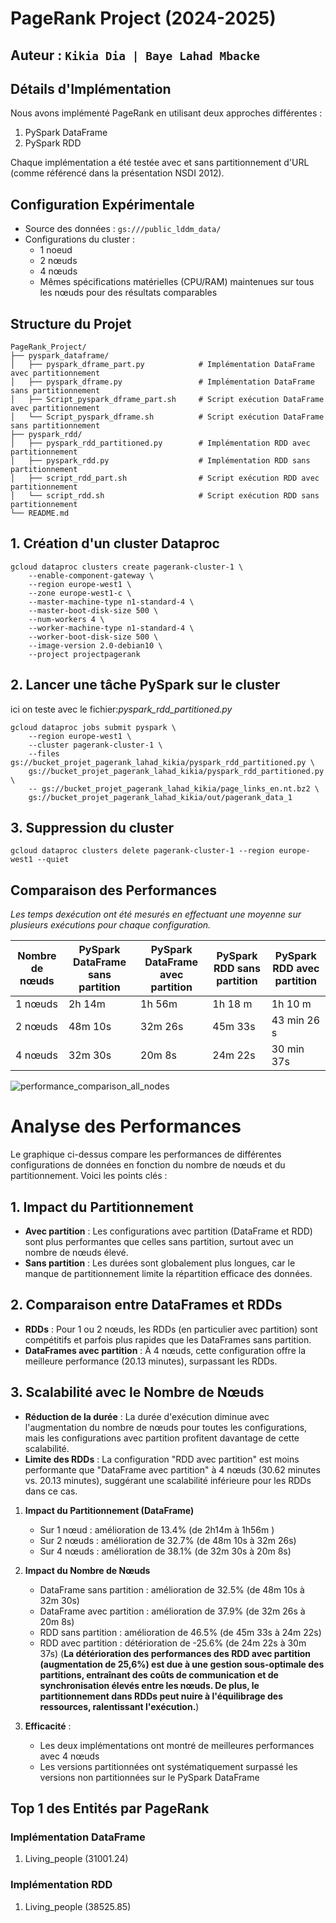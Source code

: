 # PageRank Project  (2024-2025)
## Auteur :  `Kikia Dia | Baye Lahad Mbacke`

## Détails d'Implémentation
Nous avons implémenté PageRank en utilisant deux approches différentes :
1. PySpark DataFrame
2. PySpark RDD

Chaque implémentation a été testée avec et sans partitionnement d'URL (comme référencé dans la présentation NSDI 2012).

## Configuration Expérimentale
- Source des données : `gs:///public_lddm_data/`
- Configurations du cluster :
  - 1 noeud 
  - 2 nœuds
  - 4 nœuds
  - Mêmes spécifications matérielles (CPU/RAM) maintenues sur tous les nœuds pour des résultats comparables
## Structure du Projet
```plaintext
PageRank_Project/
├── pyspark_dataframe/
│   ├── pyspark_dframe_part.py            # Implémentation DataFrame avec partitionnement
│   ├── pyspark_dframe.py                 # Implémentation DataFrame sans partitionnement
│   ├── Script_pyspark_dframe_part.sh     # Script exécution DataFrame avec partitionnement
│   └── Script_pyspark_dframe.sh          # Script exécution DataFrame sans partitionnement
├── pyspark_rdd/
│   ├── pyspark_rdd_partitioned.py        # Implémentation RDD avec partitionnement
│   ├── pyspark_rdd.py                    # Implémentation RDD sans partitionnement
│   ├── script_rdd_part.sh                # Script exécution RDD avec partitionnement
│   └── script_rdd.sh                     # Script exécution RDD sans partitionnement
└── README.md
```
## 1. Création d'un cluster Dataproc
```
gcloud dataproc clusters create pagerank-cluster-1 \
    --enable-component-gateway \
    --region europe-west1 \
    --zone europe-west1-c \
    --master-machine-type n1-standard-4 \
    --master-boot-disk-size 500 \
    --num-workers 4 \
    --worker-machine-type n1-standard-4 \
    --worker-boot-disk-size 500 \
    --image-version 2.0-debian10 \
    --project projectpagerank
```
## 2. Lancer une tâche PySpark sur le cluster
ici on teste avec le fichier:*pyspark_rdd_partitioned.py*

```
gcloud dataproc jobs submit pyspark \
    --region europe-west1 \
    --cluster pagerank-cluster-1 \
    --files gs://bucket_projet_pagerank_lahad_kikia/pyspark_rdd_partitioned.py \
    gs://bucket_projet_pagerank_lahad_kikia/pyspark_rdd_partitioned.py \
    -- gs://bucket_projet_pagerank_lahad_kikia/page_links_en.nt.bz2 \
    gs://bucket_projet_pagerank_lahad_kikia/out/pagerank_data_1
```
## 3. Suppression du cluster
```
gcloud dataproc clusters delete pagerank-cluster-1 --region europe-west1 --quiet
```
## Comparaison des Performances

*Les temps dexécution ont été mesurés en effectuant une moyenne sur plusieurs exécutions pour chaque configuration.*

| Nombre de nœuds | PySpark DataFrame sans partition | PySpark DataFrame avec partition | PySpark RDD sans partition | PySpark RDD avec partition |
|-----------------|----------------------------------|----------------------------------|---------------------------|---------------------------|
| 1 nœuds         | 2h 14m                           | 1h 56m                         |1h 18 m                 | 1h 10 m                      |
| 2 nœuds         | 48m 10s                         | 32m 26s                         | 45m 33s                   | 43 min 26 s                        |
| 4 nœuds         | 32m 30s                         | 20m 8s                          | 24m 22s                   | 30 min 37s                        |

![performance_comparison_all_nodes](https://github.com/user-attachments/assets/f7706f76-5723-4fcd-9ebb-52576423937f)

# Analyse des Performances

Le graphique ci-dessus compare les performances de différentes configurations de données en fonction du nombre de nœuds et du partitionnement. Voici les points clés :

## 1. Impact du Partitionnement

- **Avec partition** : Les configurations avec partition (DataFrame et RDD) sont plus performantes que celles sans partition, surtout avec un nombre de nœuds élevé.
- **Sans partition** : Les durées sont globalement plus longues, car le manque de partitionnement limite la répartition efficace des données.

## 2. Comparaison entre DataFrames et RDDs

- **RDDs** : Pour 1 ou 2 nœuds, les RDDs (en particulier avec partition) sont compétitifs et parfois plus rapides que les DataFrames sans partition.
- **DataFrames avec partition** : À 4 nœuds, cette configuration offre la meilleure performance (20.13 minutes), surpassant les RDDs.

## 3. Scalabilité avec le Nombre de Nœuds

- **Réduction de la durée** : La durée d'exécution diminue avec l'augmentation du nombre de nœuds pour toutes les configurations, mais les configurations avec partition profitent davantage de cette scalabilité.
- **Limite des RDDs** : La configuration "RDD avec partition" est moins performante que "DataFrame avec partition" à 4 nœuds (30.62 minutes vs. 20.13 minutes), suggérant une scalabilité inférieure pour les RDDs dans ce cas.

1. **Impact du Partitionnement (DataFrame)**
   - Sur 1 nœud : amélioration de 13.4% (de 2h14m  à 1h56m )
   - Sur 2 nœuds : amélioration de 32.7% (de 48m 10s à 32m 26s)
   - Sur 4 nœuds : amélioration de 38.1% (de 32m 30s à 20m 8s)

3. **Impact du Nombre de Nœuds**
   - DataFrame sans partition : amélioration de 32.5% (de 48m 10s à 32m 30s)
   - DataFrame avec partition : amélioration de 37.9% (de 32m 26s à 20m 8s)
   - RDD sans partition : amélioration de 46.5% (de 45m 33s à 24m 22s)
   - RDD avec partition : détérioration de -25.6% (de 24m 22s à 30m 37s) (**La détérioration des performances des RDD avec partition (augmentation de 25,6%) est due à une gestion sous-optimale des partitions, entraînant des coûts de communication et de synchronisation élevés entre les nœuds. De plus, le partitionnement dans RDDs peut nuire à l'équilibrage des ressources, ralentissant l'exécution.**)
     



3. **Efficacité** :
   - Les deux implémentations ont montré de meilleures performances avec 4 nœuds
   - Les versions partitionnées ont systématiquement surpassé les versions non partitionnées sur le PySpark DataFrame

## Top 1 des Entités par PageRank

### Implémentation DataFrame
1. Living_people (31001.24)

### Implémentation RDD
1. Living_people (38525.85)




